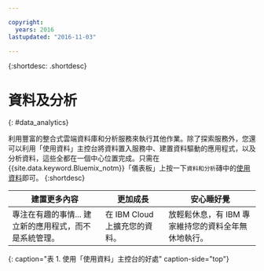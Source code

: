 ```yaml
---

copyright:
  years: 2016
lastupdated: "2016-11-03"

---
```


{:shortdesc: .shortdesc}

# 資料及分析
{: #data_analytics}

利用豐富的整合式雲端資料庫和分析服務來執行其他作業。除了探索服務外，您還可以利用「使用資料」主控台將資料置入服務中、建置資料驅動的應用程式，以及分析資料，這些全都在一個中心位置完成。只需在 {{site.data.keyword.Bluemix_notm}}「儀表板」上按一下`資料和分析`磚中的[使用資料](https://console.ng.bluemix.net/data/services/)即可。
{:shortdesc}


建置更多內容 | 更加成長 | 安心睡好覺
---- | ---- | ----
專注在有趣的事情... 建立新的應用程式，而不是系統管理。 | 在 IBM Cloud 上擴充您的資料。 | 放輕鬆休息，有 IBM 專家維持您的資料全年無休地執行。
{: caption="表 1. 使用「使用資料」主控台的好處" caption-side="top"}
